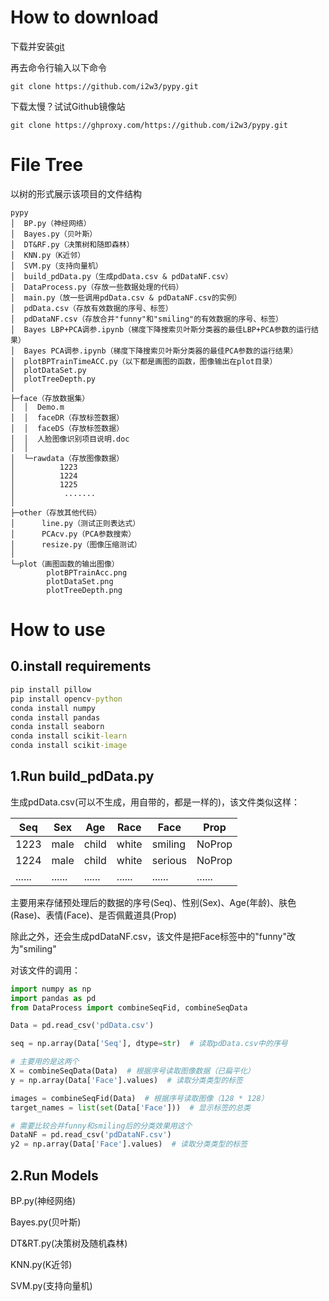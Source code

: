 # How to download
下载并安装[git](https://git-scm.com/downloads)

再去命令行输入以下命令
```git
git clone https://github.com/i2w3/pypy.git
```
下载太慢？试试Github镜像站
```
git clone https://ghproxy.com/https://github.com/i2w3/pypy.git
```
# File Tree
以树的形式展示该项目的文件结构
```File Tree
pypy
│  BP.py（神经网络）
│  Bayes.py（贝叶斯）
│  DT&RF.py（决策树和随即森林）
│  KNN.py（K近邻）
│  SVM.py（支持向量机）
│  build_pdData.py（生成pdData.csv & pdDataNF.csv）
│  DataProcess.py（存放一些数据处理的代码）
│  main.py（放一些调用pdData.csv & pdDataNF.csv的实例）
│  pdData.csv（存放有效数据的序号、标签）
│  pdDataNF.csv（存放合并"funny"和"smiling"的有效数据的序号、标签）
│  Bayes LBP+PCA调参.ipynb（梯度下降搜索贝叶斯分类器的最佳LBP+PCA参数的运行结果）
│  Bayes PCA调参.ipynb（梯度下降搜索贝叶斯分类器的最佳PCA参数的运行结果）
│  plotBPTrainTimeACC.py（以下都是画图的函数，图像输出在plot目录）
│  plotDataSet.py
│  plotTreeDepth.py
│  
├─face（存放数据集）
│  │  Demo.m
│  │  faceDR（存放标签数据）
│  │  faceDS（存放标签数据）
│  │  人脸图像识别项目说明.doc
│  │  
│  └─rawdata（存放图像数据）
│          1223
│          1224
│          1225
│           .......
│          
├─other（存放其他代码）
│      line.py（测试正则表达式）
│      PCAcv.py（PCA参数搜索）
│      resize.py（图像压缩测试）
│      
└─plot（画图函数的输出图像）
        plotBPTrainAcc.png
        plotDataSet.png
        plotTreeDepth.png
```

# How to use
## 0.install requirements
```cmd
pip install pillow
pip install opencv-python
conda install numpy
conda install pandas
conda install seaborn
conda install scikit-learn
conda install scikit-image
```
## 1.Run build_pdData.py
生成pdData.csv(可以不生成，用自带的，都是一样的)，该文件类似这样：

|Seq|Sex|Age|Race|Face|Prop|
|----|----|----|----|----|----|
|1223|male|child|white|smiling|NoProp|
|1224|male|child|white|serious|NoProp|
|......|......|......|......|......|......|

主要用来存储预处理后的数据的序号(Seq)、性别(Sex)、Age(年龄)、肤色(Rase)、表情(Face)、是否佩戴道具(Prop)

除此之外，还会生成pdDataNF.csv，该文件是把Face标签中的"funny"改为"smiling"

对该文件的调用：
```python
import numpy as np
import pandas as pd
from DataProcess import combineSeqFid, combineSeqData

Data = pd.read_csv('pdData.csv')

seq = np.array(Data['Seq'], dtype=str)  # 读取pdData.csv中的序号

# 主要用的是这两个
X = combineSeqData(Data)  # 根据序号读取图像数据（已扁平化）
y = np.array(Data['Face'].values)  # 读取分类类型的标签

images = combineSeqFid(Data)  # 根据序号读取图像（128 * 128）
target_names = list(set(Data['Face']))  # 显示标签的总类

# 需要比较合并funny和smiling后的分类效果用这个
DataNF = pd.read_csv('pdDataNF.csv')
y2 = np.array(Data['Face'].values)  # 读取分类类型的标签
```

## 2.Run Models
BP.py(神经网络)

Bayes.py(贝叶斯)

DT&RT.py(决策树及随机森林)

KNN.py(K近邻)

SVM.py(支持向量机)